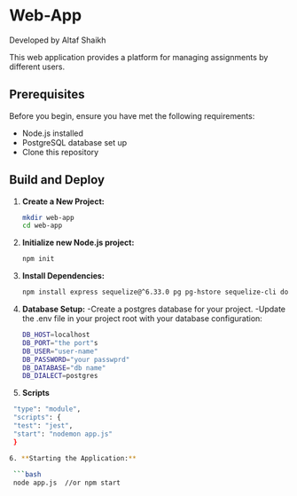 # Web-App 
Developed by Altaf Shaikh

This web application provides a platform for managing assignments by different users.

## Prerequisites

Before you begin, ensure you have met the following requirements:
- Node.js installed
- PostgreSQL database set up
- Clone this repository

## Build and Deploy

1. **Create a New Project:**

   ```bash
   mkdir web-app
   cd web-app

2. **Initialize new Node.js project:**
   ```bash
   npm init
3. **Install Dependencies:**
   ```bash
   npm install express sequelize@^6.33.0 pg pg-hstore sequelize-cli dotenv bcryptjs lodash csv-parser

4. **Database Setup:**
   -Create a postgres database for your project.
   -Update the .env file in your project root with your database configuration:

   ```bash
   DB_HOST=localhost
   DB_PORT="the port"s
   DB_USER="user-name"
   DB_PASSWORD="your passwprd"
   DB_DATABASE="db name"
   DB_DIALECT=postgres

5. **Scripts**
   
  ```bash
   "type": "module",
   "scripts": {
   "test": "jest",
   "start": "nodemon app.js"
   }

6. **Starting the Application:**
   
   ```bash
   node app.js  //or npm start 